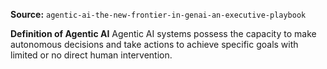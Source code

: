 **Source:** `agentic-ai-the-new-frontier-in-genai-an-executive-playbook`

**Definition of Agentic AI**
Agentic AI systems possess the capacity to make autonomous decisions and take actions to achieve specific goals with limited or no direct human intervention.

